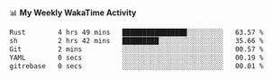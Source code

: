 <!--
**stamp711/stamp711** is a ✨ _special_ ✨ repository because its `README.md` (this file) appears on your GitHub profile.

Here are some ideas to get you started:

- 🔭 I’m currently working on ...
- 🌱 I’m currently learning ...
- 👯 I’m looking to collaborate on ...
- 🤔 I’m looking for help with ...
- 💬 Ask me about ...
- 📫 How to reach me: ...
- 😄 Pronouns: ...
- ⚡ Fun fact: ...
-->

📊 **My Weekly WakaTime Activity**

<!--START_SECTION:waka-->

```txt
Rust        4 hrs 49 mins   ████████████████░░░░░░░░░   63.57 %
sh          2 hrs 42 mins   █████████░░░░░░░░░░░░░░░░   35.66 %
Git         2 mins          ░░░░░░░░░░░░░░░░░░░░░░░░░   00.57 %
YAML        0 secs          ░░░░░░░░░░░░░░░░░░░░░░░░░   00.19 %
gitrebase   0 secs          ░░░░░░░░░░░░░░░░░░░░░░░░░   00.01 %
```

<!--END_SECTION:waka-->
